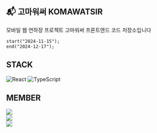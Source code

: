 ## 📬 고마워써 KOMAWATSIR

모바일 웹 연하장 프로젝트 고마워써 프론트엔드 코드 저장소입니다
```
start("2024-11-15");
end("2024-12-17");
```

## STACK
![React](https://img.shields.io/badge/React-61DAFB?style=for-the-badge&logo=react&logoColor=white)
![TypeScript](https://img.shields.io/badge/TypeScript-3178C6?style=for-the-badge&logo=TypeScript&logoColor=white)


## MEMBER
<a href="https://github.com/dazz6zip" target="_blank">
    <img src="https://img.shields.io/badge/GitHub-@dazz6zip-181717?style=flat-square&logo=GitHub&logoColor=white&label=BE_FE"/>
</a>
<br/>
<a href="https://github.com/hyoseonlim" target="_blank">
   <img src="https://img.shields.io/badge/GitHub-@hyoseonlim-181717?style=flat-square&logo=GitHub&logoColor=white&label=FE"/>
</a>
<br/>
<a href="https://github.com/hi-haho" target="_blank">
    <img src="https://img.shields.io/badge/GitHub-@hihaho-181717?style=flat-square&logo=GitHub&logoColor=white&label=BE"/>
</a>
